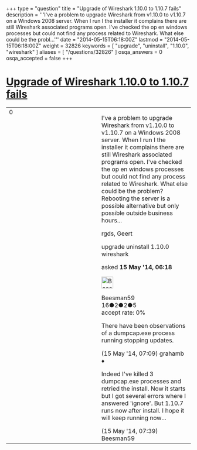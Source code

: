 +++
type = "question"
title = "Upgrade of Wireshark 1.10.0  to 1.10.7 fails"
description = '''I&#x27;ve a problem to upgrade Wireshark from v1.10.0 to v1.10.7 on a Windows 2008 server. When I run I the installer it complains there are still Wireshark associated programs open. I&#x27;ve checked the op en windows processes but could not find any process related to Wireshark. What else could be the probl...'''
date = "2014-05-15T06:18:00Z"
lastmod = "2014-05-15T06:18:00Z"
weight = 32826
keywords = [ "upgrade", "uninstall", "1.10.0", "wireshark" ]
aliases = [ "/questions/32826" ]
osqa_answers = 0
osqa_accepted = false
+++

<div class="headNormal">

# [Upgrade of Wireshark 1.10.0 to 1.10.7 fails](/questions/32826/upgrade-of-wireshark-1100-to-1107-fails)

</div>

<div id="main-body">

<div id="askform">

<table id="question-table" style="width:100%;"><colgroup><col style="width: 50%" /><col style="width: 50%" /></colgroup><tbody><tr class="odd"><td style="width: 30px; vertical-align: top"><div class="vote-buttons"><div id="post-32826-score" class="post-score" title="current number of votes">0</div><div id="favorite-count" class="favorite-count"></div></div></td><td><div id="item-right"><div class="question-body"><p>I've a problem to upgrade Wireshark from v1.10.0 to v1.10.7 on a Windows 2008 server. When I run I the installer it complains there are still Wireshark associated programs open. I've checked the op en windows processes but could not find any process related to Wireshark. What else could be the problem? Rebooting the server is a possible alternative but only possible outside business hours...</p><p>rgds, Geert</p></div><div id="question-tags" class="tags-container tags">upgrade uninstall 1.10.0 wireshark</div><div id="question-controls" class="post-controls"></div><div class="post-update-info-container"><div class="post-update-info post-update-info-user"><p>asked <strong>15 May '14, 06:18</strong></p><img src="https://secure.gravatar.com/avatar/2c6e52dcc3854f1ab3947f2651fa3afb?s=32&amp;d=identicon&amp;r=g" class="gravatar" width="32" height="32" alt="Beesman59&#39;s gravatar image" /><p>Beesman59<br />
<span class="score" title="16 reputation points">16</span><span title="2 badges"><span class="badge1">●</span><span class="badgecount">2</span></span><span title="2 badges"><span class="silver">●</span><span class="badgecount">2</span></span><span title="5 badges"><span class="bronze">●</span><span class="badgecount">5</span></span><br />
<span class="accept_rate" title="Rate of the user&#39;s accepted answers">accept rate:</span> <span title="Beesman59 has no accepted answers">0%</span></p></div></div><div id="comments-container-32826" class="comments-container"><span id="32828"></span><div id="comment-32828" class="comment"><div id="post-32828-score" class="comment-score"></div><div class="comment-text"><p>There have been observations of a dumpcap.exe process running stopping updates.</p></div><div id="comment-32828-info" class="comment-info"><span class="comment-age">(15 May '14, 07:09)</span> grahamb ♦</div></div><span id="32829"></span><div id="comment-32829" class="comment"><div id="post-32829-score" class="comment-score"></div><div class="comment-text"><p>Indeed I've killed 3 dumpcap.exe processes and retried the install. Now it starts but I got several errors where I answered 'ignore'. But 1.10.7 runs now after install. I hope it will keep running now...</p></div><div id="comment-32829-info" class="comment-info"><span class="comment-age">(15 May '14, 07:39)</span> Beesman59</div></div></div><div id="comment-tools-32826" class="comment-tools"></div><div class="clear"></div><div id="comment-32826-form-container" class="comment-form-container"></div><div class="clear"></div></div></td></tr></tbody></table>

</div>

</div>

